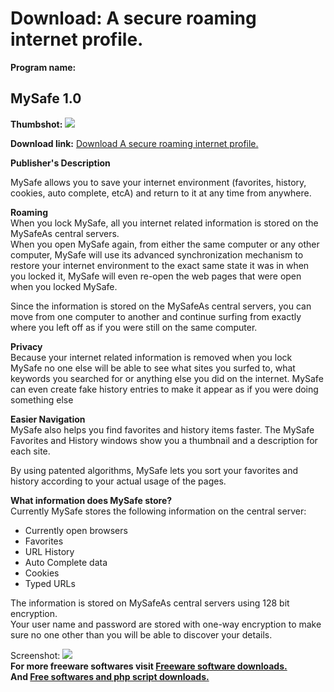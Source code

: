 # Download: A secure roaming internet profile.

**Program name:**

## MySafe 1.0

  
**Thumbshot:** ![](http://www.freewarefiles.com/screenshot/mysafe_md.gif)   
  
**Download link:** [Download A secure roaming internet profile.](http://freesoftwares.boysofts.com/MySafe_program_14346.html)  
  


**Publisher's Description**  
  


MySafe allows you to save your internet environment (favorites, history, cookies, auto complete, etcA) and return to it at any time from anywhere.  
  
**Roaming**  
When you lock MySafe, all you internet related information is stored on the MySafeAs central servers.  
When you open MySafe again, from either the same computer or any other computer, MySafe will use its advanced synchronization mechanism to restore your internet environment to the exact same state it was in when you locked it, MySafe will even re-open the web pages that were open when you locked MySafe.  
  
Since the information is stored on the MySafeAs central servers, you can move from one computer to another and continue surfing from exactly where you left off as if you were still on the same computer.   
  
**Privacy**  
Because your internet related information is removed when you lock MySafe no one else will be able to see what sites you surfed to, what keywords you searched for or anything else you did on the internet. MySafe can even create fake history entries to make it appear as if you were doing something else  
  
**Easier Navigation**  
MySafe also helps you find favorites and history items faster. The MySafe Favorites and History windows show you a thumbnail and a description for each site.  
  
By using patented algorithms, MySafe lets you sort your favorites and history according to your actual usage of the pages.  
  
**What information does MySafe store?**  
Currently MySafe stores the following information on the central server:  


  * Currently open browsers 
  * Favorites 
  * URL History 
  * Auto Complete data 
  * Cookies 
  * Typed URLs 
  
The information is stored on MySafeAs central servers using 128 bit encryption.  
Your user name and password are stored with one-way encryption to make sure no one other than you will be able to discover your details.  


  
  
Screenshot: ![](http://www.freewarefiles.com/screenshot/mysafe.gif)   
**For more freeware softwares visit [Freeware software downloads.](http://freesoftwares.boysofts.com/)**   
**And [Free softwares and php script downloads.](http://www.boysofts.com/)**
